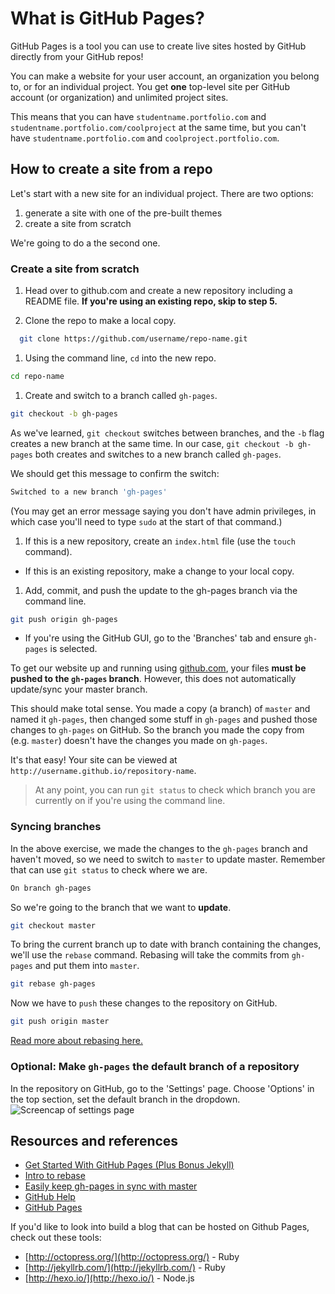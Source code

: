 # What is GitHub Pages?

GitHub Pages is a tool you can use to create live sites hosted by GitHub directly from your GitHub repos!

You can make a website for your user account, an organization you belong to, or for an individual project. You get **one** top-level site per GitHub account (or organization) and unlimited project sites.

This means that you can have `studentname.portfolio.com` and `studentname.portfolio.com/coolproject` at the same time, but you can't have `studentname.portfolio.com` and `coolproject.portfolio.com`.

## How to create a site from a repo
Let's start with a new site for an individual project. There are two options:

1. generate a site with one of the pre-built themes
2. create a site from scratch

We're going to do a the second one.

### Create a site from scratch

1. Head over to github.com and create a new repository including a README file. **If you're using an existing repo, skip to step 5.**

1. Clone the repo to make a local copy. 
  ```bash
    git clone https://github.com/username/repo-name.git
  ```
1. Using the command line, `cd` into the new repo. 
  ```bash
  cd repo-name
  ```

1. Create and switch to a branch called `gh-pages`.

  ```bash
  git checkout -b gh-pages
  ```

  As we've learned, `git checkout` switches between branches, and the `-b` flag creates a new branch at the same time. In our case, `git checkout -b gh-pages` both creates and switches to a new branch called `gh-pages`.

  We should get this message to confirm the switch:

  ```bash
  Switched to a new branch 'gh-pages'
  ```

  (You may get an error message saying you don't have admin privileges, in which case you'll need to type `sudo` at the start of that command.)

1. If this is a new repository, create an `index.html` file (use the `touch` command).
  * If this is an existing repository, make a change to your local copy. 

1. Add, commit, and push the update to the gh-pages branch via the command line.

  ```bash
  git push origin gh-pages
  ```
  * If you're using the GitHub GUI, go to the 'Branches' tab and ensure `gh-pages` is selected.

To get our website up and running using [github.com](http://github.com), your files **must be pushed to the `gh-pages` branch**. However, this does not automatically update/sync your master branch. 

This should make total sense. You made a copy (a branch) of `master` and named it `gh-pages`, then changed some stuff in `gh-pages` and pushed those changes to `gh-pages` on GitHub. So the branch you made the copy from (e.g. `master`) doesn't have the changes you made on `gh-pages`.

It's that easy! Your site can be viewed at `http://username.github.io/repository-name`.

> At any point, you can run `git status` to check which branch you are currently on if you're using the command line.

### Syncing branches

In the above exercise, we made the changes to the `gh-pages` branch and haven't moved, so we need to switch to `master` to update master.
  Remember that can use `git status` to check where we are.
  ```bash
  On branch gh-pages
  ```
So we're going to the branch that we want to **update**. 

```bash
git checkout master
```

To bring the current branch up to date with branch containing the changes, we'll use the `rebase` command. Rebasing will take the commits from `gh-pages` and put them into `master`.

```bash
git rebase gh-pages
```

Now we have to `push` these changes to the repository on GitHub.

```bash
git push origin master
```

[Read more about rebasing here.](http://gitready.com/intermediate/2009/01/31/intro-to-rebase.html)


### Optional: Make `gh-pages` the default branch of a repository
In the repository on GitHub, go to the 'Settings' page. Choose 'Options' in the top section, set the default branch in the dropdown.
![Screencap of settings page](https://hychalknotes.s3.amazonaws.com/changing-default-branch-on-github.png)

## Resources and references

* [Get Started With GitHub Pages (Plus Bonus Jekyll)](http://24ways.org/2013/get-started-with-github-pages/)
* [Intro to rebase](http://gitready.com/intermediate/2009/01/31/intro-to-rebase.html)
* [Easily keep gh-pages in sync with master](http://lea.verou.me/2011/10/easily-keep-gh-pages-in-sync-with-master/)
* [GitHub Help](https://help.github.com/)
* [GitHub Pages](https://pages.github.com/)  

If you'd like to look into build a blog that can be hosted on Github Pages, check out these tools:
* [http://octopress.org/](http://octopress.org/) - Ruby
* [http://jekyllrb.com/](http://jekyllrb.com/) - Ruby
* [http://hexo.io/](http://hexo.io/) - Node.js
